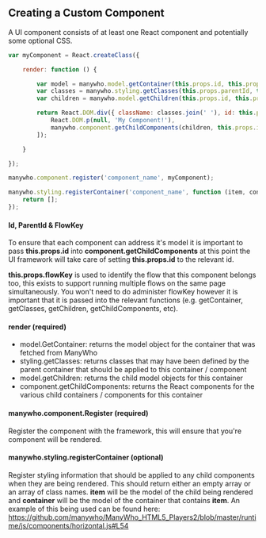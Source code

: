 ## Creating a Custom Component
A UI component consists of at least one React component and potentially some optional CSS.

```javascript
var myComponent = React.createClass({

    render: function () {

        var model = manywho.model.getContainer(this.props.id, this.props.flowKey);
        var classes = manywho.styling.getClasses(this.props.parentId, this.props.id, 'component_name', this.props.flowKey);
        var children = manywho.model.getChildren(this.props.id, this.props.flowKey);

        return React.DOM.div({ className: classes.join(' '), id: this.props.id }, [
            React.DOM.p(null, 'My Component!'),
            manywho.component.getChildComponents(children, this.props.id, this.props.flowKey)      
        ]);

    }

});

manywho.component.register('component_name', myComponent);

manywho.styling.registerContainer('component_name', function (item, container) {      
    return [];
});
```

#### Id, ParentId & FlowKey
To ensure that each component can address it's model it is important to pass **this.props.id** into **component.getChildComponents** at this point the UI framework will take care of setting **this.props.id** to the relevant id.

**this.props.flowKey** is used to identify the flow that this component belongs too, this exists to support running multiple flows on the same page simultaneously. You won't need to do administer flowKey however it is important that it is passed into the relevant functions (e.g. getContainer, getClasses, getChildren, getChildComponents, etc).

#### render (required)
- model.GetContainer: returns the model object for the container that was fetched from ManyWho
- styling.getClasses: returns classes that may have been defined by the parent container that should be applied to this container / component
- model.getChildren: returns the child model objects for this container
- component.getChildComponents: returns the React components for the various child containers / components for this container

#### manywho.component.Register (required)
Register the component with the framework, this will ensure that you're component will be rendered.

#### manywho.styling.registerContainer (optional)
Register styling information that should be applied to any child components when they are being rendered. This should return either an empty array or an array of class names.
**item** will be the model of the child being rendered and **container** will be the model of the container that contains **item**. An example of this being used can be found
here: https://github.com/manywho/ManyWho_HTML5_Players2/blob/master/runtime/js/components/horizontal.js#L54
